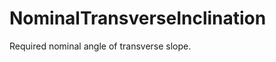 NominalTransverseInclination
============================

Required nominal angle of transverse slope.
